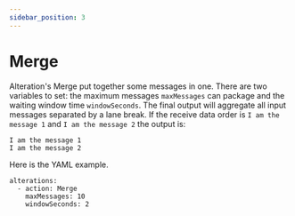 ```yaml
---
sidebar_position: 3
---
```


# Merge

Alteration's Merge put together some messages in one. There are two variables to set: the maximum messages `maxMessages` can package and the waiting window time `windowSeconds`.
The final output will aggregate all input messages separated by a lane break. If the receive data order is `I am the message 1` and `I am the message 2` the output is:

```
I am the message 1
I am the message 2
```

Here is the YAML example.


```
alterations:
  - action: Merge
    maxMessages: 10
    windowSeconds: 2
```
